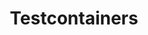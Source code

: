 ---
title: Testcontainers
sections:
  - partial: hero-banner
    title: Unit tests with real dependencies
    description: Testcontainers is an open source framework for providing throwaway, lightweight instances of databases, message brokers, web browsers, or just about anything that can run in a Docker container.
  - partial: code-examples
    small_title: How it works
    title: Test dependencies as code
    description: |
      No more need for mocks or complicated environment configurations. Define your test dependencies as code, then simply run your tests and containers will be created and then deleted.

      With support for many languages and testing frameworks, all you need is Docker.
    examples:
      - id: java
        label: Java
        code: |
          ```
          GenericContainer redis = new GenericContainer("redis:5.0.3-alpine")
              .withExposedPorts(6379);
          ```
      - id: go
        label: Go
        code: |
          ```
          req := testcontainers.ContainerRequest{
            Image:        "redis:latest",
            ExposedPorts: []string{"6379/tcp"},
            WaitingFor:   wait.ForLog("Ready to accept connections"),
          }
          ```
      - id: dotnet
        label: .NET
        code: |
          ```
          await new TestcontainersBuilder<TestcontainersContainer>()
            .WithImage("alpine")
            .WithEntrypoint("top")
            .Build()
            .StartAsync()
            .ConfigureAwait(false);
          ```
      - id: python
        label: Python
        code: |
          ```
          with PostgresContainer("postgres:9.5") as postgres:
            e = sqlalchemy.create_engine(postgres.get_connection_url())
            result = e.execute("select version()")
          ```
      - id: nodejs
        label: Node.js
        code: |
          ```
          const { GenericContainer } = require("testcontainers");
          const container = await new GenericContainer("alpine")
            .withExposedPorts(22, 80, 443)
            .start();
          ```
      - id: rust
        label: Rust
        code: |
          ```
          let container = docker.run(MyImage::default());
          ```
  - partial: icon-columns
    small_title: Use cases
    title: How Testcontainers can help you
    columns:
      - icon: /images/icons/database.svg
        title: Data access layer integration tests
        description: |
          Use a containerized instance of your database to test your data access layer code for complete compatibility, without requiring a complex setup on developer machines. Trust that your tests will always start with a known state.
      - icon: /images/icons/browser.svg
        title: UI/Acceptance tests
        description: |
          Use containerized web browsers, compatible with Selenium, to run automated UI tests. Each test gets a fresh, clean instance of the browser, without having to worry about variations in plugins or required updates.
      - icon: /images/icons/puzzle.svg
        title: Application integration tests
        description: |
          Run your application in a short-lived test mode with dependencies, such as databases, message queues or web servers, to give you a rich interactive and explorative testing environment.
  - partial: supported-languages
    small_title: Get started
    title: Supported Languages
    description: |
      There are implementations of Testcontainers in all of your favorite languages. Click through to read their specific documentation.
    languages:
      - logo: /images/language-logos/java.svg
        label: Java
        link: https://testcontainers.org
      - logo: /images/language-logos/go.svg
        label: Go
        link: https://golang.testcontainers.org/
      - logo: /images/language-logos/dotnet.svg
        label: .NET
        link: https://dotnet.testcontainers.org/
      - logo: /images/language-logos/python.svg
        label: Python
        link: https://testcontainers-python.readthedocs.io/en/latest/
      - logo: /images/language-logos/nodejs.svg
        label: Node.js
        link: https://github.com/testcontainers/testcontainers-node/
      - logo: /images/language-logos/rust.svg
        label: Rust
        link: https://docs.rs/testcontainers/latest/testcontainers/
  - partial: company-logos
    small_title: Industry standard
    title: Companies using Testcontainers
    companies:
      - name: Spotify
        logo: /images/company-logos/spotify.svg
        link: https://spotify.com
      - name: JetBrains
        logo: /images/company-logos/jetbrains.svg
        link: https://jetbrains.com
      - name: Netflix
        logo: /images/company-logos/netflix.svg
        link: https://netflix.com
      - name: Uber
        logo: /images/company-logos/uber.svg
        link: https://uber.com
      - name: CapitalOne
        logo: /images/company-logos/capitalone.svg
        link: https://capitalone.com
      - name: Elastic
        logo: /images/company-logos/elastic.svg
        link: https://elastic.com
      - name: Wise
        logo: /images/company-logos/wise.svg
        link: https://wise.com
      - name: Zalando
        logo: /images/company-logos/zalando.svg
        link: https://zalando.com
      - name: Skyscanner
        logo: /images/company-logos/skyscanner.svg
        link: https://skyscanner.com
      - name: Playtika
        logo: /images/company-logos/playtika.svg
        link: https://playtika.com
  - partial: sponsor-credits
    small_title: A huge thankyou to our sponsors
    bronze_sponsors_title: Bronze Sponsors
    donors_title: Donors
    backers_title: Backers
    bronze_sponsors:
      - name: CirrusCI
        logo: /images/sponsor-logos/cirrusci.svg
        link: https://cirrusci.com
      - name: Vivy
        logo: /images/sponsor-logos/vivy.svg
        link: https://vivy.com
      - name: JOOQ
        logo: /images/sponsor-logos/jooq.svg
        link: https://jooq.com
      - name: Backbase
        logo: /images/sponsor-logos/backbase.svg
        link: https://backbase.com
      - name: Elastic
        logo: /images/sponsor-logos/elastic.svg
        link: https://elastic.co
    donors:
      - name: RedHat
        logo: /images/sponsor-logos/redhat.svg
        link: https://redhat.com
      - name: Spotify
        logo: /images/sponsor-logos/spotify.svg
        link: https://spotify.com
      - name: GitHub
        logo: /images/sponsor-logos/github.svg
        link: https://github.com
    backers:
      - name: Philip Riecks
        link: https://github.com/rieckpil
      - name: Karl Heinz Marbaise
        link: https://github.com/khmarbaise
      - name: Sascha Frinken
        link: https://github.com/sascha-frinken
      - name: Christoph Dreis
        link: https://github.com/dreis2211
      - name: Nikita Zhevnitskiy
        link: https://github.com/zhenik
      - name: Bas Stoker
        link: https://github.com/bastoker
      - name: Oleg Nenashev
        link: https://github.com/oleg-nenashev
      - name: Rik Glover
        link: https://github.com/rikglover
      - name: Amitosh Swain Mahapatra
        link: https://github.com/recrsn
      - name: Paris Apostolopoulos
        link: https://opencollective.com/paris-apostolopoulos
---